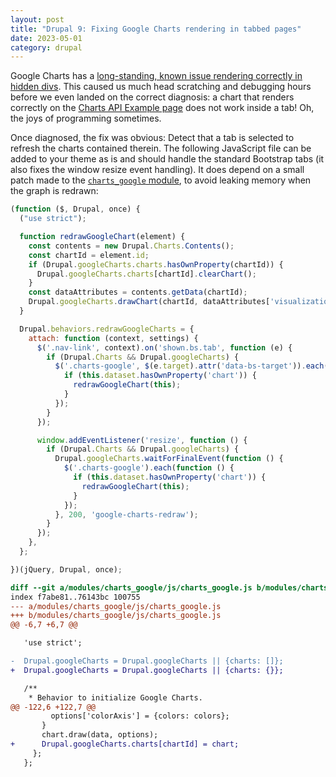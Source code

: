```yaml
---
layout: post
title: "Drupal 9: Fixing Google Charts rendering in tabbed pages"
date: 2023-05-01
category: drupal
---
```

Google Charts has a [long-standing, known issue rendering correctly in hidden divs](https://stackoverflow.com/search?q=google+charts+hidden). This caused us much head scratching and debugging hours before we even landed on the correct diagnosis: a chart that renders correctly on the [Charts API Example page](https://git.drupalcode.org/project/charts/-/tree/5.0.x/modules/charts_api_example) does not work inside a tab! Oh, the joys of programming sometimes.

Once diagnosed, the fix was obvious: Detect that a tab is selected to refresh the charts contained therein. The following JavaScript file can be added to your theme as is and should handle the standard Bootstrap tabs (it also fixes the window resize event handling). It does depend on a small patch made to the [`charts_google` module](https://git.drupalcode.org/project/charts/-/tree/5.0.x/modules/charts_google), to avoid leaking memory when the graph is redrawn:
```javascript
(function ($, Drupal, once) {
  ("use strict");

  function redrawGoogleChart(element) {
    const contents = new Drupal.Charts.Contents();
    const chartId = element.id;
    if (Drupal.googleCharts.charts.hasOwnProperty(chartId)) {
      Drupal.googleCharts.charts[chartId].clearChart();
    }
    const dataAttributes = contents.getData(chartId);
    Drupal.googleCharts.drawChart(chartId, dataAttributes['visualization'], dataAttributes['data'], dataAttributes['options'])();
  }

  Drupal.behaviors.redrawGoogleCharts = {
    attach: function (context, settings) {
      $('.nav-link', context).on('shown.bs.tab', function (e) {
        if (Drupal.Charts && Drupal.googleCharts) {
          $('.charts-google', $(e.target).attr('data-bs-target')).each(function () {
            if (this.dataset.hasOwnProperty('chart')) {
              redrawGoogleChart(this);
            }
          });
        }
      });

      window.addEventListener('resize', function () {
        if (Drupal.Charts && Drupal.googleCharts) {
          Drupal.googleCharts.waitForFinalEvent(function () {
            $('.charts-google').each(function () {
              if (this.dataset.hasOwnProperty('chart')) {
                redrawGoogleChart(this);
              }
            });
          }, 200, 'google-charts-redraw');
        }
      });
    },
  };

})(jQuery, Drupal, once);
```
```patch
diff --git a/modules/charts_google/js/charts_google.js b/modules/charts_google/js/charts_google.js
index f7abe81..76143bc 100755
--- a/modules/charts_google/js/charts_google.js
+++ b/modules/charts_google/js/charts_google.js
@@ -6,7 +6,7 @@

   'use strict';

-  Drupal.googleCharts = Drupal.googleCharts || {charts: []};
+  Drupal.googleCharts = Drupal.googleCharts || {charts: {}};

   /**
    * Behavior to initialize Google Charts.
@@ -122,6 +122,7 @@
         options['colorAxis'] = {colors: colors};
       }
       chart.draw(data, options);
+      Drupal.googleCharts.charts[chartId] = chart;
     };
   };
```
